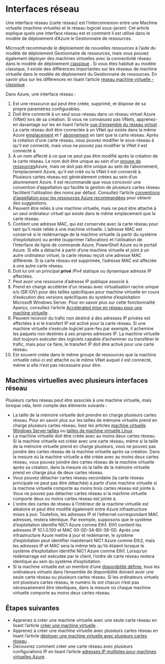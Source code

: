 <properties 
   pageTitle="Interfaces réseau | Microsoft Azure"
   description="Obtenir des informations sur les interfaces réseau Azure dans le Gestionnaire de ressources Azure."
   services="virtual-network"
   documentationCenter="na"
   authors="jimdial"
   manager="carmonm"
   editor=""
   tags="azure-resource-manager"
/>
<tags 
   ms.service="virtual-network"
   ms.devlang="na"
   ms.topic="article"
   ms.tgt_pltfrm="na"
   ms.workload="infrastructure-services"
   ms.date="09/23/2016"
   ms.author="jdial" />

# <a name="network-interfaces"></a>Interfaces réseau

Une interface réseau (carte réseau) est l’interconnexion entre une Machine virtuelle (machine virtuelle) et le réseau logiciel sous-jacent. Cet article explique quels une interface réseau est et comment il est utilisé dans le modèle de déploiement d’Azure le Gestionnaire de ressources.

Microsoft recommande le déploiement de nouvelles ressources à l’aide du modèle de déploiement Gestionnaire de ressources, mais vous pouvez également déployer des machines virtuelles avec la connectivité réseau dans le modèle de déploiement [classique](virtual-network-ip-addresses-overview-classic.md) . Si vous êtes habitué au modèle classique, il existe des différences importantes sur les réseaux de machine virtuelle dans le modèle de déploiement du Gestionnaire de ressources. En savoir plus sur les différences en lisant l’article [réseau machine virtuelle - classique](virtual-network-ip-addresses-overview-classic.md#differences-between-resource-manager-and-classic-deployments) .

Dans Azure, une interface réseau :

1. Est une ressource qui peut être créée, supprimé, et dispose de sa propre paramètres configurables.
2. Doit être connecté à un seul sous-réseau dans un réseau virtuel Azure (VNet) lors de sa création. Si vous ne connaissez pas VNets, apprenez-en davantage sur les en lisant l’article [vue d’ensemble du réseau virtuel](virtual-networks-overview.md) . La carte réseau doit être connectée à un VNet qui existe dans la même Azure [emplacement](https://azure.microsoft.com/regions) et l' [abonnement](../azure-glossary-cloud-terminology.md#subscription) en tant que la carte réseau. Après la création d’une carte réseau, vous pouvez modifier le sous-réseau à qu'il est connecté, mais vous ne pouvez pas modifier la VNet il est connecté à.
3. A un nom affecté à ce que ne peut pas être modifié après la création de la carte réseau. Le nom doit être unique au sein d’un [groupe de ressources](../azure-resource-manager/resource-group-overview.md#resource-groups)Azure, mais ne doit pas être unique au sein de l’abonnement, l’emplacement Azure, qu'il est créé ou la VNet il est connecté à. Plusieurs cartes réseau est généralement créées au sein d’un abonnement Azure. Il est recommandé que vous concevoir une convention d’appellation qui facilite la gestion de plusieurs cartes réseau facilitent l’utilisation des noms par défaut. Consultez l’article [conventions d’appellation pour les ressources Azure recommandées](../guidance/guidance-naming-conventions.md) pour obtenir des suggestions.
4. Peuvent être reliés à une machine virtuelle, mais ne peut être attaché à un seul ordinateur virtuel qui existe dans le même emplacement que la carte réseau.
5. Contient une adresse MAC, qui est conservée avec la carte réseau pour tant qu’il reste reliée à une machine virtuelle. L’adresse MAC est conservé si le redémarrage de la machine virtuelle (à partir du système d’exploitation) ou arrêté (supprimer l’allocation) et l’utilisation de l’Interface de ligne de commande Azure, PowerShell Azure ou le portail Azure. Si elle a détaché à partir d’une machine virtuelle et joint à un autre ordinateur virtuel, la carte réseau reçoit une adresse MAC différente. Si la carte réseau est supprimée, l’adresse MAC est affectée à une autre carte réseau.
6. Doit lui ont un principal **privé** *IPv4* statique ou dynamique adresse IP affectées.
8. Peut avoir une ressource d’adresse IP publique associé à.
9. Prend en charge accélérée d’un réseau avec virtualisation racine unique e/s (SR IOV) pour des tailles spécifiques pour machine virtuelle en cours d’exécution des versions spécifiques du système d’exploitation Microsoft Windows Server. Pour en savoir plus sur cette fonctionnalité Aperçu, consultez l’article [Accelerated mise en réseau pour une machine virtuelle](virtual-network-accelerated-networking-powershell.md) .
10. Peuvent recevoir du trafic non destiné à des adresses IP privées est affectées à si le transfert IP est activé pour la carte réseau. Si une machine virtuelle s’exécute logiciel pare-feu par exemple, il achemine les paquets non destinés à ses propres adresses IP. La machine virtuelle doit toujours exécuter des logiciels capable d’acheminer ou transférer le trafic, mais pour ce faire, le transfert IP doit être activé pour une carte réseau.
11. Est souvent créée dans le même groupe de ressources que la machine virtuelle celui-ci est attaché ou le même VNet auquel il est connecté, même si elle n’est pas nécessaire pour être.

## <a name="vms-with-multiple-network-interfaces"></a>Machines virtuelles avec plusieurs interfaces réseau

Plusieurs cartes réseau peut être associés à une machine virtuelle, mais lorsque cela, tenir compte des éléments suivants :  

- La taille de la mémoire virtuelle doit prendre en charge plusieurs cartes réseau. Pour en savoir plus sur les tailles de mémoire virtuelle prend en charge plusieurs cartes réseau, lisez les articles [machine virtuelle Windows Server tailles](../virtual-machines/virtual-machines-windows-sizes.md) ou [tailles de machine virtuelle Linux](../virtual-machines/virtual-machines-linux-sizes.md) .   
- La machine virtuelle doit être créée avec au moins deux cartes réseau. Si la machine virtuelle est créée avec une carte réseau, même si la taille de la mémoire virtuelle prend en charge plusieurs, vous ne pouvez pas joindre des cartes réseau de la machine virtuelle après sa création. Dans la mesure où la machine virtuelle a été créée avec au moins deux cartes réseau, vous pouvez joindre des cartes réseau de la machine virtuelle après sa création, dans la mesure où la taille de la mémoire virtuelle prend en charge plus de deux cartes réseau.  
- Vous pouvez détacher cartes réseau secondaire (la carte réseau principale ne peut pas être détachée) à partir d’une machine virtuelle si la machine virtuelle comporte au moins trois cartes réseau est jointe à. Vous ne pouvez pas détacher cartes réseau si la machine virtuelle comporte deux ou moins cartes réseau est jointe à.  
- L’ordre des cartes de réseau à l’intérieur de la machine virtuelle est aléatoire et peut être modifié également entre Azure infrastructure mises à jour. Toutefois, les adresses IP et l’ethernet correspondant MAC adresses, restera identique. Par exemple, supposons que le système d’exploitation identifie NIC1 Azure comme Eth1. Eth1 contient les adresses IP 10.1.0.100 et MAC 00-0D-3A-B0-39-0D. Après une infrastructure Azure mettre à jour et redémarrer, le système d’exploitation peut identifier maintenant NIC1 Azure comme Eth2, mais les adresses IP et MAC sera la même tels qu’ils étaient lorsque le système d’exploitation identifié NIC1 Azure comme Eth1. Lorsqu’un redémarrage est exécutée par le client, l’ordre de carte réseau restera identique au sein du système d’exploitation.  
- Si la machine virtuelle est un membre d’une [disponibilité définie](../azure-glossary-cloud-terminology.md#availability-set), tous les ordinateurs virtuels dans l’ensemble de disponibilité doivent avoir une seule carte réseau ou plusieurs cartes réseau. Si les ordinateurs virtuels ont plusieurs cartes réseau, le numéro ils ont chacun n’est pas nécessairement être identiques, dans la mesure où chaque machine virtuelle comporte au moins deux cartes réseau.

## <a name="next-steps"></a>Étapes suivantes

- Apprenez à créer une machine virtuelle avec une seule carte réseau en lisant l’article [créer une machine virtuelle](../virtual-machines/virtual-machines-windows-hero-tutorial.md) .
- Apprenez à créer une machine virtuelle avec plusieurs cartes réseau en lisant l’article [déployer une machine virtuelle avec plusieurs cartes réseau](virtual-network-deploy-multinic-arm-ps.md) .
- Découvrez comment créer une carte réseau avec plusieurs configurations IP en lisant l’article [adresses IP multiples pour machines virtuelles Azure](virtual-network-multiple-ip-addresses-powershell.md) .

